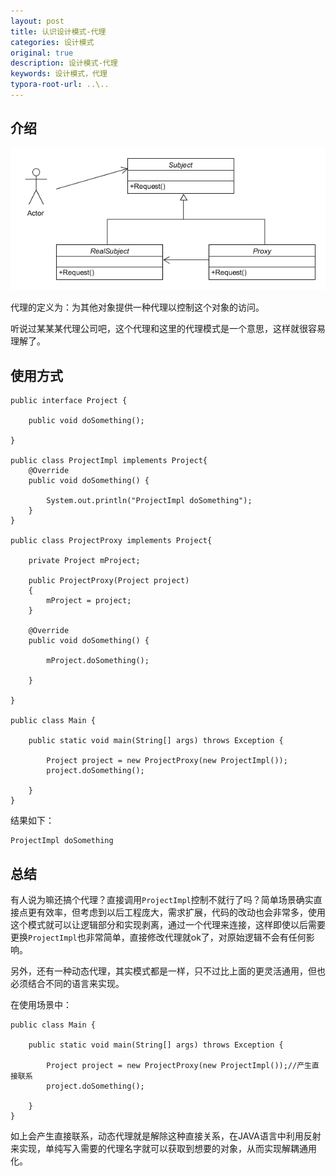 ```yaml
---
layout: post
title: 认识设计模式-代理
categories: 设计模式
original: true
description: 设计模式-代理
keywords: 设计模式，代理
typora-root-url: ..\..
---
```


[1]:/images/design/proxy.png

## 介绍

![img][1]

代理的定义为：为其他对象提供一种代理以控制这个对象的访问。

听说过某某某代理公司吧，这个代理和这里的代理模式是一个意思，这样就很容易理解了。

## 使用方式

	public interface Project {

	    public void doSomething();
	
	}

	public class ProjectImpl implements Project{
	    @Override
	    public void doSomething() {
	
	        System.out.println("ProjectImpl doSomething");
	    }
	}

	public class ProjectProxy implements Project{
	
	    private Project mProject;
	
	    public ProjectProxy(Project project)
	    {
	        mProject = project;
	    }
	
	    @Override
	    public void doSomething() {
	
	        mProject.doSomething();
	
	    }
	
	}

	public class Main {
	
	    public static void main(String[] args) throws Exception {
	
	        Project project = new ProjectProxy(new ProjectImpl());
	        project.doSomething();
	
	    }
	}

结果如下：

	ProjectImpl doSomething

## 总结

有人说为嘛还搞个代理？直接调用`ProjectImpl`控制不就行了吗？简单场景确实直接点更有效率，但考虑到以后工程庞大，需求扩展，代码的改动也会非常多，使用这个模式就可以让逻辑部分和实现剥离，通过一个代理来连接，这样即使以后需要更换`ProjectImpl`也非常简单，直接修改代理就ok了，对原始逻辑不会有任何影响。

另外，还有一种动态代理，其实模式都是一样，只不过比上面的更灵活通用，但也必须结合不同的语言来实现。

在使用场景中：

	public class Main {
	
	    public static void main(String[] args) throws Exception {
	
	        Project project = new ProjectProxy(new ProjectImpl());//产生直接联系
	        project.doSomething();
	
	    }
	}

如上会产生直接联系，动态代理就是解除这种直接关系，在JAVA语言中利用反射来实现，单纯写入需要的代理名字就可以获取到想要的对象，从而实现解耦通用化。

